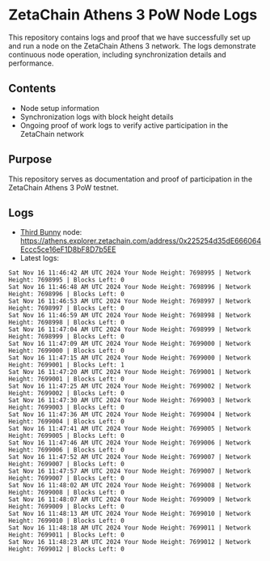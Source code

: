 # ZetaChain Athens 3 PoW Node Logs
This repository contains logs and proof that we have successfully set up and run a node on the ZetaChain Athens 3 network. The logs demonstrate continuous node operation, including synchronization details and performance.

## Contents
- Node setup information
- Synchronization logs with block height details
- Ongoing proof of work logs to verify active participation in the ZetaChain network

## Purpose
This repository serves as documentation and proof of participation in the ZetaChain Athens 3 PoW testnet.

## Logs

- [Third Bunny](https://thirdbunny.xyz/) node: https://athens.explorer.zetachain.com/address/0x225254d35dE666064Eccc5ce16eF1D8bF8D7b5EE
- Latest logs:
```
Sat Nov 16 11:46:42 AM UTC 2024 Your Node Height: 7698995 | Network Height: 7698995 | Blocks Left: 0
Sat Nov 16 11:46:48 AM UTC 2024 Your Node Height: 7698996 | Network Height: 7698996 | Blocks Left: 0
Sat Nov 16 11:46:53 AM UTC 2024 Your Node Height: 7698997 | Network Height: 7698997 | Blocks Left: 0
Sat Nov 16 11:46:59 AM UTC 2024 Your Node Height: 7698998 | Network Height: 7698998 | Blocks Left: 0
Sat Nov 16 11:47:04 AM UTC 2024 Your Node Height: 7698999 | Network Height: 7698999 | Blocks Left: 0
Sat Nov 16 11:47:09 AM UTC 2024 Your Node Height: 7699000 | Network Height: 7699000 | Blocks Left: 0
Sat Nov 16 11:47:15 AM UTC 2024 Your Node Height: 7699000 | Network Height: 7699001 | Blocks Left: 1
Sat Nov 16 11:47:20 AM UTC 2024 Your Node Height: 7699001 | Network Height: 7699001 | Blocks Left: 0
Sat Nov 16 11:47:25 AM UTC 2024 Your Node Height: 7699002 | Network Height: 7699002 | Blocks Left: 0
Sat Nov 16 11:47:30 AM UTC 2024 Your Node Height: 7699003 | Network Height: 7699003 | Blocks Left: 0
Sat Nov 16 11:47:36 AM UTC 2024 Your Node Height: 7699004 | Network Height: 7699004 | Blocks Left: 0
Sat Nov 16 11:47:41 AM UTC 2024 Your Node Height: 7699005 | Network Height: 7699005 | Blocks Left: 0
Sat Nov 16 11:47:46 AM UTC 2024 Your Node Height: 7699006 | Network Height: 7699006 | Blocks Left: 0
Sat Nov 16 11:47:52 AM UTC 2024 Your Node Height: 7699007 | Network Height: 7699007 | Blocks Left: 0
Sat Nov 16 11:47:57 AM UTC 2024 Your Node Height: 7699007 | Network Height: 7699007 | Blocks Left: 0
Sat Nov 16 11:48:02 AM UTC 2024 Your Node Height: 7699008 | Network Height: 7699008 | Blocks Left: 0
Sat Nov 16 11:48:07 AM UTC 2024 Your Node Height: 7699009 | Network Height: 7699009 | Blocks Left: 0
Sat Nov 16 11:48:13 AM UTC 2024 Your Node Height: 7699010 | Network Height: 7699010 | Blocks Left: 0
Sat Nov 16 11:48:18 AM UTC 2024 Your Node Height: 7699011 | Network Height: 7699011 | Blocks Left: 0
Sat Nov 16 11:48:23 AM UTC 2024 Your Node Height: 7699012 | Network Height: 7699012 | Blocks Left: 0
```
